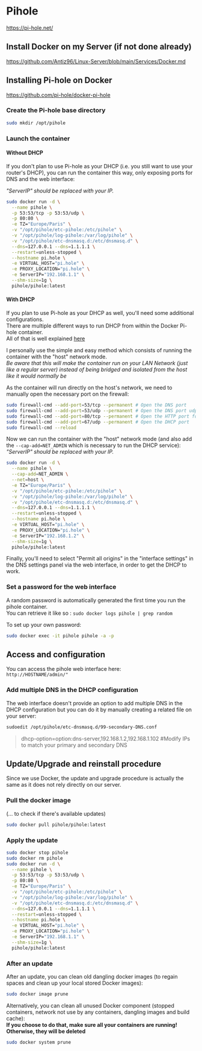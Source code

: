 # Pihole

<https://pi-hole.net/>

## Install Docker on my Server (if not done already)

<https://github.com/Antiz96/Linux-Server/blob/main/Services/Docker.md>

## Installing Pi-hole on Docker

<https://github.com/pi-hole/docker-pi-hole>

### Create the Pi-hole base directory

```bash
sudo mkdir /opt/pihole
```

### Launch the container

#### Without DHCP

If you don't plan to use Pi-hole as your DHCP (i.e. you still want to use your router's DHCP), you can run the container this way, only exposing ports for DNS and the web interface:

*"ServerIP" should be replaced with your IP.*

```bash
sudo docker run -d \
  --name pihole \
  -p 53:53/tcp -p 53:53/udp \
  -p 80:80 \
  -e TZ="Europe/Paris" \
  -v "/opt/pihole/etc-pihole:/etc/pihole" \
  -v "/opt/pihole/log-pihole:/var/log/pihole" \
  -v "/opt/pihole/etc-dnsmasq.d:/etc/dnsmasq.d" \
  --dns=127.0.0.1 --dns=1.1.1.1 \
  --restart=unless-stopped \
  --hostname pi.hole \
  -e VIRTUAL_HOST="pi.hole" \
  -e PROXY_LOCATION="pi.hole" \
  -e ServerIP="192.168.1.1" \
  --shm-size=1g \
  pihole/pihole:latest
```

#### With DHCP

If you plan to use Pi-hole as your DHCP as well, you'll need some additional configurations.  
There are multiple different ways to run DHCP from within the Docker Pi-hole container.  
All of that is well explained [here](https://docs.pi-hole.net/docker/dhcp/)

I personally use the simple and easy method which consists of running the container with the "host" network mode.  
*Be aware that this will make the container run on your LAN Network (just like a regular server) instead of being bridged and isolated from the host like it would normally be*

As the container will run directly on the host's network, we need to manually open the necessary port on the firewall:

```bash
sudo firewall-cmd --add-port=53/tcp --permanent # Open the DNS port
sudo firewall-cmd --add-port=53/udp --permanent # Open the DNS port udp
sudo firewall-cmd --add-port=80/tcp --permanent # Open the HTTP port for the web interface
sudo firewall-cmd --add-port=67/udp --permanent # Open the DHCP port
sudo firewall-cmd --reload
```

Now we can run the container with the "host" network mode (and also add the `--cap-add=NET_ADMIN` which is necessary to run the DHCP service):  
*"ServerIP" should be replaced with your IP.*

```bash
sudo docker run -d \
  --name pihole \
  --cap-add=NET_ADMIN \
  --net=host \
  -e TZ="Europe/Paris" \
  -v "/opt/pihole/etc-pihole:/etc/pihole" \
  -v "/opt/pihole/log-pihole:/var/log/pihole" \
  -v "/opt/pihole/etc-dnsmasq.d:/etc/dnsmasq.d" \
  --dns=127.0.0.1 --dns=1.1.1.1 \
  --restart=unless-stopped \
  --hostname pi.hole \
  -e VIRTUAL_HOST="pi.hole" \
  -e PROXY_LOCATION="pi.hole" \
  -e ServerIP="192.168.1.2" \
  --shm-size=1g \
  pihole/pihole:latest
```

Finally, you'll need to select "Permit all origins" in the "interface settings" in the DNS settings panel via the web interface, in order to get the DHCP to work.

### Set a password for the web interface

A random password is automatically generated the first time you run the pihole container.  
You can retrieve it like so : `sudo docker logs pihole | grep random`

To set up your own password:

```bash
sudo docker exec -it pihole pihole -a -p
```

## Access and configuration

You can access the pihole web interface here:  
`http://HOSTNAME/admin/"`

### Add multiple DNS in the DHCP configuration

The web interface doesn't provide an option to add multiple DNS in the DHCP configuration but you can do it by manually creating a related file on your server:

```bash
sudoedit /opt/pihole/etc-dnsmasq.d/99-secondary-DNS.conf
```

> dhcp-option=option:dns-server,192.168.1.2,192.168.1.102 #Modify IPs to match your primary and secondary DNS

## Update/Upgrade and reinstall procedure

Since we use Docker, the update and upgrade procedure is actually the same as it does not rely directly on our server.

### Pull the docker image

(... to check if there's available updates)

```bash
sudo docker pull pihole/pihole:latest
```

### Apply the update

```bash
sudo docker stop pihole
sudo docker rm pihole
sudo docker run -d \
  --name pihole \
  -p 53:53/tcp -p 53:53/udp \
  -p 80:80 \
  -e TZ="Europe/Paris" \
  -v "/opt/pihole/etc-pihole:/etc/pihole" \
  -v "/opt/pihole/log-pihole:/var/log/pihole" \
  -v "/opt/pihole/etc-dnsmasq.d:/etc/dnsmasq.d" \
  --dns=127.0.0.1 --dns=1.1.1.1 \
  --restart=unless-stopped \
  --hostname pi.hole \
  -e VIRTUAL_HOST="pi.hole" \
  -e PROXY_LOCATION="pi.hole" \
  -e ServerIP="192.168.1.1" \
  --shm-size=1g \
  pihole/pihole:latest
```

### After an update

After an update, you can clean old dangling docker images (to regain spaces and clean up your local stored Docker images):

```bash
sudo docker image prune
```

Alternatively, you can clean all unused Docker component (stopped containers, network not use by any containers, dangling images and build cache):  
**If you choose to do that, make sure all your containers are running! Otherwise, they will be deleted**

```bash
sudo docker system prune
```
